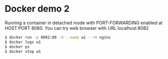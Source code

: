 # Docker demo 2

Running a container in detached mode with PORT-FORWARDING enabled at HOST PORT 8080.
You can try web browser with URL localhost:8082

```bash
$ docker run -p 8082:80 -d --name w1 --rm nginx
$ docker logs w1
$ docker ps
$ docker stop w1
```

